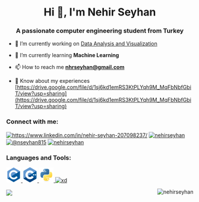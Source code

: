 <h1 align="center">Hi 👋, I'm Nehir Seyhan</h1>
<h3 align="center">A passionate computer engineering student from Turkey</h3>

- 🔭 I’m currently working on [Data Analysis and Visualization](https://colab.research.google.com/drive/1jCSkTWBiQGXMBJHD8hHExXvX4pl8RVG6?usp=sharing)

- 🌱 I’m currently learning **Machine Learning**

- 📫 How to reach me **nhrseyhan@gmail.com**

- 📄 Know about my experiences [https://drive.google.com/file/d/1sj6kd1emRS3KtPLYqh9M_MqFbNbfGbiT/view?usp=sharing](https://drive.google.com/file/d/1sj6kd1emRS3KtPLYqh9M_MqFbNbfGbiT/view?usp=sharing)

<h3 align="left">Connect with me:</h3>
<p align="left">
<a href="https://linkedin.com/in/https://www.linkedin.com/in/nehir-seyhan-207098237/" target="blank"><img align="center" src="https://raw.githubusercontent.com/rahuldkjain/github-profile-readme-generator/master/src/images/icons/Social/linked-in-alt.svg" alt="https://www.linkedin.com/in/nehir-seyhan-207098237/" height="30" width="40" /></a>
<a href="https://kaggle.com/nehirseyhan" target="blank"><img align="center" src="https://raw.githubusercontent.com/rahuldkjain/github-profile-readme-generator/master/src/images/icons/Social/kaggle.svg" alt="nehirseyhan" height="30" width="40" /></a>
<a href="https://www.hackerrank.com/@nseyhan815" target="blank"><img align="center" src="https://raw.githubusercontent.com/rahuldkjain/github-profile-readme-generator/master/src/images/icons/Social/hackerrank.svg" alt="@nseyhan815" height="30" width="40" /></a>
<a href="https://www.leetcode.com/nehirseyhan" target="blank"><img align="center" src="https://raw.githubusercontent.com/rahuldkjain/github-profile-readme-generator/master/src/images/icons/Social/leet-code.svg" alt="nehirseyhan" height="30" width="40" /></a>
</p>

<h3 align="left">Languages and Tools:</h3>
<p align="left"> <a href="https://www.cprogramming.com/" target="_blank" rel="noreferrer"> <img src="https://raw.githubusercontent.com/devicons/devicon/master/icons/c/c-original.svg" alt="c" width="40" height="40"/> </a> <a href="https://www.w3schools.com/cpp/" target="_blank" rel="noreferrer"> <img src="https://raw.githubusercontent.com/devicons/devicon/master/icons/cplusplus/cplusplus-original.svg" alt="cplusplus" width="40" height="40"/> </a> <a href="https://www.python.org" target="_blank" rel="noreferrer"> <img src="https://raw.githubusercontent.com/devicons/devicon/master/icons/python/python-original.svg" alt="python" width="40" height="40"/> </a> <a href="https://www.adobe.com/products/xd.html" target="_blank" rel="noreferrer"> <img src="https://cdn.worldvectorlogo.com/logos/adobe-xd.svg" alt="xd" width="40" height="40"/> </a> </p>

<p> <img align = "center" src="https://github-readme-stats.vercel.app/api/top-langs/?username=nehirseyhan" />  
<img align="right" src="https://github-readme-stats.vercel.app/api?username=nehirseyhan&show_icons=true&locale=en" alt="nehirseyhan" /></p>


